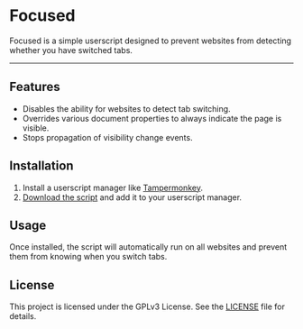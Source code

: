 # Focused

Focused is a simple userscript designed to prevent websites from detecting whether you have switched tabs.

---

## Features

- Disables the ability for websites to detect tab switching.
- Overrides various document properties to always indicate the page is visible.
- Stops propagation of visibility change events.

## Installation

1. Install a userscript manager like [Tampermonkey](https://www.tampermonkey.net/).
2. [Download the script](src/focused.js) and add it to your userscript manager.

## Usage

Once installed, the script will automatically run on all websites and prevent them from knowing when you switch tabs.

## License

This project is licensed under the GPLv3 License. See the [LICENSE](LICENSE) file for details.